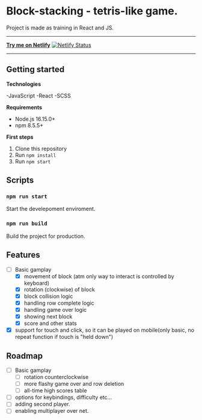 # Block-stacking - tetris-like game.

Project is made as training in React and JS.

---

[**Try me on Netlify**](https://block-stacking.netlify.app/)
[![Netlify Status](https://api.netlify.com/api/v1/badges/a300f0e5-5564-4dcc-9664-88eef51a1ccd/deploy-status)](https://app.netlify.com/sites/block-stacking/deploys)

---

## Getting started

**Technologies**

-JavaScript
-React
-SCSS

**Requirements**

- Node.js 16.15.0+
- npm 8.5.5+

**First steps**

1. Clone this repository
2. Run `npm install`
3. Run `npm start`

## Scripts

### `npm run start`

Start the develepoment enviroment.

### `npm run build`

Build the project for production.

## Features

- [ ] Basic gamplay
  - [x] movement of block (atm only way to interact is controlled by keyboard)
  - [x] rotation (clockwise) of block
  - [x] block collision logic
  - [x] handling row complete logic
  - [x] handling game over logic
  - [x] showing next block
  - [x] score and other stats
- [x] support for touch and click, so it can be played on mobile(only basic, no repeat function if touch is "held down")

## Roadmap

- [ ] Basic gamplay
  - [ ] rotation counterclockwise
  - [ ] more flashy game over and row deletion
  - [ ] all-time high scores table
- [ ] options for keybindings, difficulty etc...
- [ ] adding second player.
- [ ] enabling multiplayer over net.
